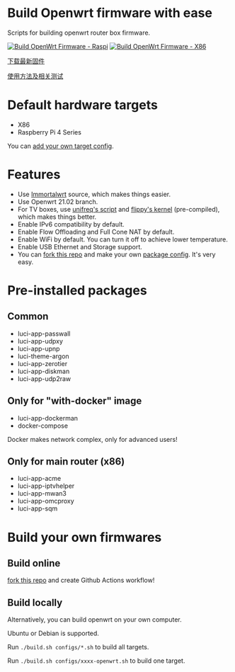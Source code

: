 # Build Openwrt firmware with ease
Scripts for building openwrt router box firmware.

[![Build OpenWrt Firmware - Raspi](https://github.com/riverscn/build-openwrt-firmware/actions/workflows/BUILD_CI_raspi.yml/badge.svg)](https://github.com/riverscn/build-openwrt-firmware/actions/workflows/BUILD_CI_raspi.yml)
[![Build OpenWrt Firmware - X86](https://github.com/riverscn/build-openwrt-firmware/actions/workflows/BUILD_CI_x86.yml/badge.svg)](https://github.com/riverscn/build-openwrt-firmware/actions/workflows/BUILD_CI_x86.yml)

[下载最新固件](https://github.com/riverscn/build-openwrt-firmware/releases)

[使用方法及相关测试](https://blog.lishun.me/openwrt-mega-post)

# Default hardware targets

* X86
* Raspberry Pi 4 Series

You can [add your own target config](configs).

# Features

* Use [Immortalwrt](https://github.com/immortalwrt/immortalwrt) source, which makes things easier.
* Use Openwrt 21.02 branch.
* For TV boxes, use [unifreq's script](https://github.com/unifreq/openwrt_packit/blob/master/README.ACTION.md) and [flippy's kernel](https://github.com/breakings/OpenWrt/tree/main/opt/kernel) (pre-compiled), which makes things better.
* Enable IPv6 compatibility by default.
* Enable Flow Offloading and Full Cone NAT by default.
* Enable WiFi by default. You can turn it off to achieve lower temperature.
* Enable USB Ethernet and Storage support.
* You can [fork this repo](https://github.com/riverscn/build-openwrt-firmware/generate) and make your own [package config](configs). It's very easy.

# Pre-installed packages

## Common

* luci-app-passwall
* luci-app-udpxy
* luci-app-upnp
* luci-theme-argon
* luci-app-zerotier
* luci-app-diskman
* luci-app-udp2raw

## Only for "with-docker" image

* luci-app-dockerman
* docker-compose

Docker makes network complex, only for advanced users!

## Only for main router (x86)

* luci-app-acme
* luci-app-iptvhelper
* luci-app-mwan3
* luci-app-omcproxy
* luci-app-sqm

# Build your own firmwares

## Build online

[fork this repo](https://github.com/riverscn/build-openwrt-firmware/generate) and create Github Actions workflow!

## Build locally

Alternatively, you can build openwrt on your own computer.

Ubuntu or Debian is supported.

Run `./build.sh configs/*.sh` to build all targets.

Run `./build.sh configs/xxxx-openwrt.sh` to build one target.

